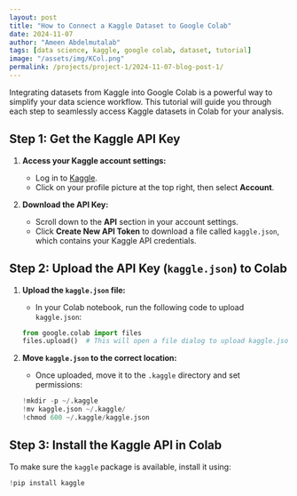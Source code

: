 ```yaml
---
layout: post
title: "How to Connect a Kaggle Dataset to Google Colab"
date: 2024-11-07
author: "Ameen Abdelmutalab"
tags: [data science, kaggle, google colab, dataset, tutorial]
image: "/assets/img/KCol.png"
permalink: /projects/project-1/2024-11-07-blog-post-1/
---
```


Integrating datasets from Kaggle into Google Colab is a powerful way to simplify your data science workflow. This tutorial will guide you through each step to seamlessly access Kaggle datasets in Colab for your analysis.

## Step 1: Get the Kaggle API Key

1. **Access your Kaggle account settings:**
   - Log in to [Kaggle](https://www.kaggle.com/).
   - Click on your profile picture at the top right, then select **Account**.

2. **Download the API Key:**
   - Scroll down to the **API** section in your account settings.
   - Click **Create New API Token** to download a file called `kaggle.json`, which contains your Kaggle API credentials.

## Step 2: Upload the API Key (`kaggle.json`) to Colab

1. **Upload the `kaggle.json` file:**
   - In your Colab notebook, run the following code to upload `kaggle.json`:

    ```python
    from google.colab import files
    files.upload()  # This will open a file dialog to upload kaggle.json
    ```

2. **Move `kaggle.json` to the correct location:**
   - Once uploaded, move it to the `.kaggle` directory and set permissions:

    ```python
    !mkdir -p ~/.kaggle
    !mv kaggle.json ~/.kaggle/
    !chmod 600 ~/.kaggle/kaggle.json
    ```

## Step 3: Install the Kaggle API in Colab

To make sure the `kaggle` package is available, install it using:

```python
!pip install kaggle

